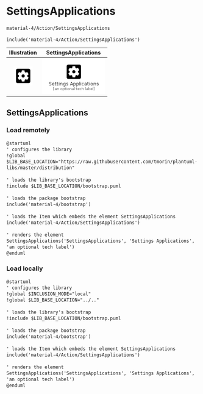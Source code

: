 # SettingsApplications


```text
material-4/Action/SettingsApplications
```

```text
include('material-4/Action/SettingsApplications')
```



| Illustration | SettingsApplications |
| :---: | :---: |
| ![illustration for Illustration](../../material-4/Action/SettingsApplications.png) | ![illustration for SettingsApplications](../../material-4/Action/SettingsApplications.Local.png) |




## SettingsApplications

### Load remotely
```plantuml
@startuml
' configures the library
!global $LIB_BASE_LOCATION="https://raw.githubusercontent.com/tmorin/plantuml-libs/master/distribution"

' loads the library's bootstrap
!include $LIB_BASE_LOCATION/bootstrap.puml

' loads the package bootstrap
include('material-4/bootstrap')

' loads the Item which embeds the element SettingsApplications
include('material-4/Action/SettingsApplications')

' renders the element
SettingsApplications('SettingsApplications', 'Settings Applications', 'an optional tech label')
@enduml
```

### Load locally
```plantuml
@startuml
' configures the library
!global $INCLUSION_MODE="local"
!global $LIB_BASE_LOCATION="../.."

' loads the library's bootstrap
!include $LIB_BASE_LOCATION/bootstrap.puml

' loads the package bootstrap
include('material-4/bootstrap')

' loads the Item which embeds the element SettingsApplications
include('material-4/Action/SettingsApplications')

' renders the element
SettingsApplications('SettingsApplications', 'Settings Applications', 'an optional tech label')
@enduml
```


